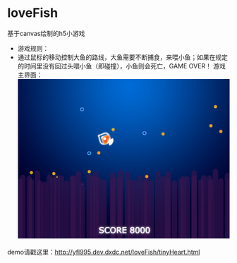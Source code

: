 # loveFish
基于canvas绘制的h5小游戏


- 游戏规则：
- 通过鼠标的移动控制大鱼的路线，大鱼需要不断捕食，来喂小鱼；如果在规定的时间里没有回过头喂小鱼（即碰撞），小鱼则会死亡，GAME OVER！
游戏主界面：
![Alt text](https://github.com/Yfling/loveFish/blob/master/src/loveFish.png?raw=true)


demo请戳这里：http://yfl995.dev.dxdc.net/loveFish/tinyHeart.html
